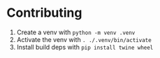 # Contributing

1. Create a venv with `python -m venv .venv`
2. Activate the venv with `. ./.venv/bin/activate`
3. Install build deps with `pip install twine wheel`
